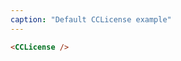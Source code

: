 ```yaml
---
caption: "Default CCLicense example"
---
```


<!-- markdownlint-disable MD041 -->
<!-- dprint-ignore -->

```html
<CCLicense />
```
